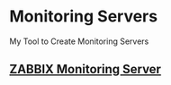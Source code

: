 # Monitoring Servers

My Tool to Create Monitoring Servers

## [ZABBIX Monitoring Server](/technology/zabbix/README.md)
